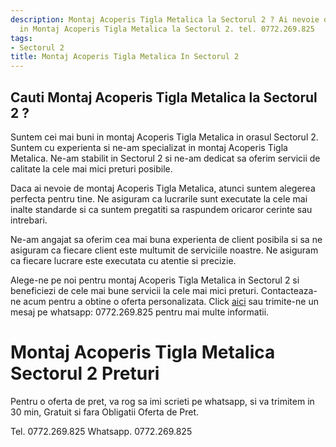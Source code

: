 ```yaml
---
description: Montaj Acoperis Tigla Metalica la Sectorul 2 ? Ai nevoie de un profesionist
  in Montaj Acoperis Tigla Metalica la Sectorul 2. tel. 0772.269.825
tags:
- Sectorul 2
title: Montaj Acoperis Tigla Metalica In Sectorul 2
---
```



## Cauti Montaj Acoperis Tigla Metalica la Sectorul 2 ?

Suntem cei mai buni in montaj Acoperis Tigla Metalica in orasul Sectorul 2. Suntem cu experienta si ne-am specializat in montaj Acoperis Tigla Metalica. Ne-am stabilit in Sectorul 2 si ne-am dedicat sa oferim servicii de calitate la cele mai mici preturi posibile.

Daca ai nevoie de montaj Acoperis Tigla Metalica, atunci suntem alegerea perfecta pentru tine. Ne asiguram ca lucrarile sunt executate la cele mai inalte standarde si ca suntem pregatiti sa raspundem oricaror cerinte sau intrebari.

Ne-am angajat sa oferim cea mai buna experienta de client posibila si sa ne asiguram ca fiecare client este multumit de serviciile noastre. Ne asiguram ca fiecare lucrare este executata cu atentie si precizie.

Alege-ne pe noi pentru montaj Acoperis Tigla Metalica in Sectorul 2 si beneficiezi de cele mai bune servicii la cele mai mici preturi. Contacteaza-ne acum pentru a obtine o oferta personalizata. Click [aici](https://www.example.com/) sau trimite-ne un mesaj pe whatsapp: 0772.269.825 pentru mai multe informatii.

# Montaj Acoperis Tigla Metalica Sectorul 2 Preturi
Pentru o oferta de pret, va rog sa imi scrieti pe whatsapp, si va trimitem in 30 min, Gratuit si fara Obligatii Oferta de Pret.

Tel. 0772.269.825
Whatsapp. 0772.269.825